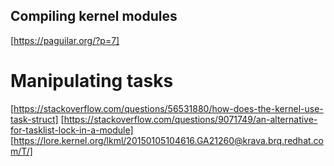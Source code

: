 ## Compiling kernel modules

[https://paguilar.org/?p=7]

# Manipulating tasks

[https://stackoverflow.com/questions/56531880/how-does-the-kernel-use-task-struct]
[https://stackoverflow.com/questions/9071749/an-alternative-for-tasklist-lock-in-a-module]
[https://lore.kernel.org/lkml/20150105104616.GA21260@krava.brq.redhat.com/T/]
